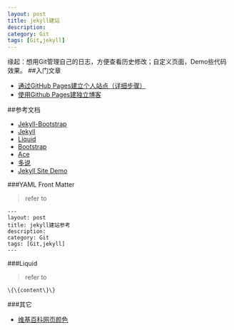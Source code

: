 ```yaml
---
layout: post
title: jekyll建站
description: 
category: Git
tags: [Git,jekyll]
---
```

缘起：想用Git管理自己的日志，方便查看历史修改；自定义页面，Demo些代码效果。
##入门文章
+ [通过GitHub Pages建立个人站点（详细步骤）](http://www.cnblogs.com/purediy/archive/2013/03/07/2948892.html)
+ [使用Github Pages建独立博客](http://beiyuu.com/github-pages/)

##参考文档
+ [Jekyll-Bootstrap](http://jekyllbootstrap.com/)
+ [Jekyll](http://jekyllrb.com/docs/frontmatter/)
+ [Liquid](https://github.com/Shopify/liquid/wiki/Liquid-for-Designers)
+ [Bootstrap](http://v2.bootcss.com/scaffolding.html)
+ [Ace](http://wrapbootstrap.com/preview/WB0B30DGR)
+ [多说](http://sprying.duoshuo.com/admin/ "评论插件")
+ [Jekyll Site Demo](https://github.com/jekyll/jekyll/wiki/Sites)

###YAML Front Matter 
>refer to

	---
	layout: post
	title: jekyll建站参考
	description: 
	category: Git
	tags: [Git,jekyll]
	---
###Liquid
>refer to

	\{\{content\}\}
	
###其它

+ [维基百科网页颜色](http://zh.wikipedia.org/wiki/%E7%BD%91%E9%A1%B5%E9%A2%9C%E8%89%B2%E6%A8%A1%E5%BC%8F)